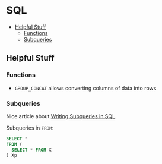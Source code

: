 # SQL

<!-- TOC depthFrom:2 -->

- [Helpful Stuff](#helpful-stuff)
    - [Functions](#functions)
    - [Subqueries](#subqueries)

<!-- /TOC -->

## Helpful Stuff

### Functions

- `GROUP_CONCAT` allows converting columns of data into rows

### Subqueries

Nice article about [Writing Subqueries in SQL](https://community.modeanalytics.com/sql/tutorial/sql-subqueries/).

Subqueries in `FROM`:
  ```sql
  SELECT *
  FROM (
    SELECT * FROM X
  ) Xp
  ```
